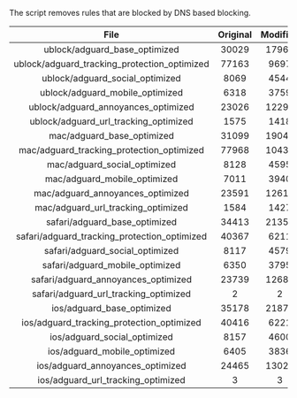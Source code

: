 The script removes rules that are blocked by DNS based blocking.


| File | Original | Modified |
|:----:|:-----:|:-----:|
| ublock/adguard_base_optimized | 30029 | 17968 |
| ublock/adguard_tracking_protection_optimized | 77163 | 9697 |
| ublock/adguard_social_optimized | 8069 | 4544 |
| ublock/adguard_mobile_optimized | 6318 | 3759 |
| ublock/adguard_annoyances_optimized | 23026 | 12299 |
| ublock/adguard_url_tracking_optimized | 1575 | 1418 |
| mac/adguard_base_optimized | 31099 | 19048 |
| mac/adguard_tracking_protection_optimized | 77968 | 10433 |
| mac/adguard_social_optimized | 8128 | 4595 |
| mac/adguard_mobile_optimized | 7011 | 3940 |
| mac/adguard_annoyances_optimized | 23591 | 12614 |
| mac/adguard_url_tracking_optimized | 1584 | 1427 |
| safari/adguard_base_optimized | 34413 | 21355 |
| safari/adguard_tracking_protection_optimized | 40367 | 6211 |
| safari/adguard_social_optimized | 8117 | 4579 |
| safari/adguard_mobile_optimized | 6350 | 3795 |
| safari/adguard_annoyances_optimized | 23739 | 12683 |
| safari/adguard_url_tracking_optimized | 2 | 2 |
| ios/adguard_base_optimized | 35178 | 21870 |
| ios/adguard_tracking_protection_optimized | 40416 | 6221 |
| ios/adguard_social_optimized | 8157 | 4600 |
| ios/adguard_mobile_optimized | 6405 | 3836 |
| ios/adguard_annoyances_optimized | 24465 | 13023 |
| ios/adguard_url_tracking_optimized | 3 | 3 |